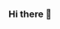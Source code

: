 ### Hi there 👋

<!--
**SuyogKulkarni0/SuyogKulkarni0** is a ✨ _special_ ✨ repository because its `README.md` (this file) appears on your GitHub profile.

Here are some ideas to get you started:

- 🔭 I’m currently working on Django
- 🌱 I’m currently learning Javascript
- 👯 I’m looking to collaborate on Frontend Development
- 🤔 I’m looking for help with React
- 💬 Ask me about Python
- 📫 How to reach me: iamsuyogkulkarni@gmail.com 
-->
